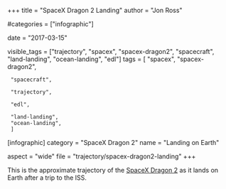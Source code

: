 +++
title = "SpaceX Dragon 2 Landing"
author = "Jon Ross"

#categories = ["infographic"]

date = "2017-03-15"

visible_tags = ["trajectory", "spacex", "spacex-dragon2", "spacecraft", "land-landing", "ocean-landing", "edl"]
tags = [
     "spacex",
     "spacex-dragon2",
     
     "spacecraft",
     
     "trajectory",
     
     "edl",
     
     "land-landing",
     "ocean-landing",
     ]

[infographic]
category = "SpaceX Dragon 2"
name = "Landing on Earth"

aspect = "wide"
file = "trajectory/spacex-dragon2-landing"
+++

This is the approximate trajectory of the
[SpaceX Dragon 2](/tags/spacex-dragon2) as it lands on Earth after a
trip to the ISS.

<!--more-->

